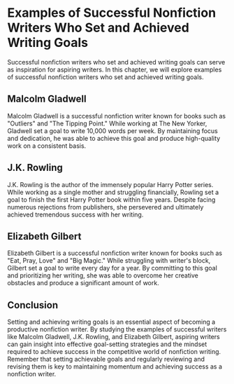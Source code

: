 Examples of Successful Nonfiction Writers Who Set and Achieved Writing Goals
==============================================================================================================

Successful nonfiction writers who set and achieved writing goals can serve as inspiration for aspiring writers. In this chapter, we will explore examples of successful nonfiction writers who set and achieved writing goals.

Malcolm Gladwell
----------------

Malcolm Gladwell is a successful nonfiction writer known for books such as "Outliers" and "The Tipping Point." While working at The New Yorker, Gladwell set a goal to write 10,000 words per week. By maintaining focus and dedication, he was able to achieve this goal and produce high-quality work on a consistent basis.

J.K. Rowling
------------

J.K. Rowling is the author of the immensely popular Harry Potter series. While working as a single mother and struggling financially, Rowling set a goal to finish the first Harry Potter book within five years. Despite facing numerous rejections from publishers, she persevered and ultimately achieved tremendous success with her writing.

Elizabeth Gilbert
-----------------

Elizabeth Gilbert is a successful nonfiction writer known for books such as "Eat, Pray, Love" and "Big Magic." While struggling with writer's block, Gilbert set a goal to write every day for a year. By committing to this goal and prioritizing her writing, she was able to overcome her creative obstacles and produce a significant amount of work.

Conclusion
----------

Setting and achieving writing goals is an essential aspect of becoming a productive nonfiction writer. By studying the examples of successful writers like Malcolm Gladwell, J.K. Rowling, and Elizabeth Gilbert, aspiring writers can gain insight into effective goal-setting strategies and the mindset required to achieve success in the competitive world of nonfiction writing. Remember that setting achievable goals and regularly reviewing and revising them is key to maintaining momentum and achieving success as a nonfiction writer.
